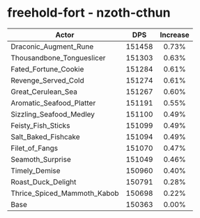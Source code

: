 # freehold-fort - nzoth-cthun
| Actor | DPS | Increase |
|---|:---:|:---:|
|Draconic_Augment_Rune|151458|0.73%|
|Thousandbone_Tongueslicer|151303|0.63%|
|Fated_Fortune_Cookie|151284|0.61%|
|Revenge_Served_Cold|151274|0.61%|
|Great_Cerulean_Sea|151267|0.60%|
|Aromatic_Seafood_Platter|151191|0.55%|
|Sizzling_Seafood_Medley|151100|0.49%|
|Feisty_Fish_Sticks|151099|0.49%|
|Salt_Baked_Fishcake|151094|0.49%|
|Filet_of_Fangs|151070|0.47%|
|Seamoth_Surprise|151049|0.46%|
|Timely_Demise|150960|0.40%|
|Roast_Duck_Delight|150791|0.28%|
|Thrice_Spiced_Mammoth_Kabob|150698|0.22%|
|Base|150363|0.00%|
